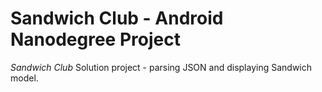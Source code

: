 # Sandwich Club - Android Nanodegree Project 

*Sandwich Club* Solution project - parsing JSON and displaying Sandwich model.
